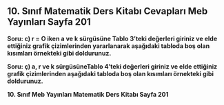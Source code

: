 ## 10. Sınıf Matematik Ders Kitabı Cevapları Meb Yayınları Sayfa 201

**Soru: c) r = O iken a ve k sürgüsüne Tablo 3’teki değerleri giriniz ve elde ettiğiniz grafik çizimlerinden yararlanarak aşağıdaki tabloda boş olan kısımları örnekteki gibi doldurunuz.**

**Soru: ç) a, r ve k sürgüsüneTablo 4’teki değerleri giriniz ve elde ettiğiniz grafik çizimlerinden aşağıdaki tabloda boş olan kısımları örnekteki gibi doldurunuz.**

**10. Sınıf Meb Yayınları Matematik Ders Kitabı Sayfa 201**